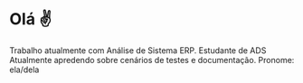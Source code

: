 # Olá ✌️
Trabalho atualmente com Análise de Sistema ERP.
Estudante de ADS
Atualmente apredendo sobre cenários de testes e documentação.
Pronome: ela/dela

